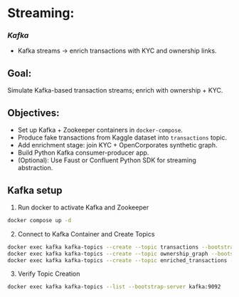 # Streaming:
### _Kafka_
* Kafka streams → enrich transactions with KYC and ownership links.

## Goal:
Simulate Kafka-based transaction streams; enrich with ownership + KYC.

## Objectives:
* Set up Kafka + Zookeeper containers in `docker-compose`.
* Produce fake transactions from Kaggle dataset into `transactions` topic.
* Add enrichment stage: join KYC + OpenCorporates synthetic graph.
* Build Python Kafka consumer-producer app.
* (Optional): Use Faust or Confluent Python SDK for streaming abstraction.

## Kafka setup

1. Run docker to activate Kafka and Zookeeper
```bash
docker compose up -d
```

2. Connect to Kafka Container and Create Topics
```bash
docker exec kafka kafka-topics --create --topic transactions --bootstrap-server kafka:9092 --replication-factor 1 --partitions 1
docker exec kafka kafka-topics --create --topic ownership_graph --bootstrap-server kafka:9092 --replication-factor 1 --partitions 1
docker exec kafka kafka-topics --create --topic enriched_transactions --bootstrap-server kafka:9092 --replication-factor 1 --partitions 1
```

3. Verify Topic Creation
```bash
docker exec kafka kafka-topics --list --bootstrap-server kafka:9092
```